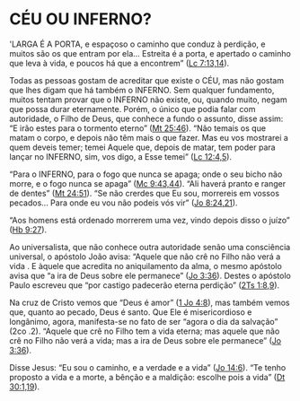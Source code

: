 # CÉU OU INFERNO? 

&#039;LARGA É A PORTA, e espaçoso o caminho que conduz à perdição, e muitos são os que entram por ela... Estreita é a porta, e apertado o caminho que leva à vida, e poucos há que a encontrem” ([Lc 7:13,14](http://bibliaonline.com.br/acf/lc/7/13,14)).

Todas as pessoas gostam de acreditar que existe o CÉU, mas não gostam que lhes digam que há também o INFERNO. Sem qualquer fundamento, muitos tentam provar que o INFERNO não existe, ou, quando muito, negam que possa durar eternamente. Porém, o único que podia falar com autoridade, o Filho de Deus, que conhece a fundo o assunto, disse assim: “E irão estes para o tormento eterno” ([Mt 25:46](http://bibliaonline.com.br/acf/mt/25/46)). “Não temais os que matam o corpo, e depois não têm mais o que fazer. Mas eu vos mostrarei a quem deveis temer; temei Aquele que, depois de matar, tem poder para lançar no INFERNO, sim, vos digo, a Esse temei” ([Lc 12:4,5](http://bibliaonline.com.br/acf/lc/12/4,5)).

“Para o INFERNO, para o fogo que nunca se apaga; onde o seu bicho não morre, e o fogo nunca se apaga” ([Mc 9:43,44](http://bibliaonline.com.br/acf/mc/9/43,44)). “Ali haverá pranto e ranger de dentes” ([Mt 24:51](http://bibliaonline.com.br/acf/mt/24/51)). “Se não crerdes que Eu sou, morrereis em vossos pecados... Para onde eu vou não podeis vós vir” ([Jo 8:24,21](http://bibliaonline.com.br/acf/jo/8/24,21)).

“Aos homens está ordenado morrerem uma vez, vindo depois disso o juízo” ([Hb 9:27](http://bibliaonline.com.br/acf/hb/9/27)).

Ao universalista, que não conhece outra autoridade senão uma consciência universal, o apóstolo João avisa: “Aquele que não crê no Filho não verá a vida . E àquele que acredita no aniquilamento da alma, o mesmo apóstolo avisa que “a ira de Deus sobre ele permanece” ([Jo 3:36](http://bibliaonline.com.br/acf/jo/3/36)). Destes o apóstolo Paulo escreveu que “por castigo padecerão eterna perdição” ([2Ts 1:8,9](http://bibliaonline.com.br/acf/2ts/1/8,9)).

Na cruz de Cristo vemos que “Deus é amor” ([1 Jo 4:8](http://bibliaonline.com.br/acf/1jo/4/8)), mas também vemos que, quanto ao pecado, Deus é santo. Que Ele é misericordioso e longânimo, agora, manifesta-se no fato de ser “agora o dia da salvação” (2co .2). “Aquele que crê no Filho tem a vida eterna; mas aquele que não crê no Filho não verá a vida; mas a ira de Deus sobre ele permanece” ([Jo 3:36](http://bibliaonline.com.br/acf/jo/3/36)).

Disse Jesus: “Eu sou o caminho, e a verdade e a vida” ([Jo 14:6](http://bibliaonline.com.br/acf/jo/14/6)). “Te tenho proposto a vida e a morte, a bênção e a maldição: escolhe pois a vida” ([Dt 30:1,19](http://bibliaonline.com.br/acf/dt/30/1,19)).